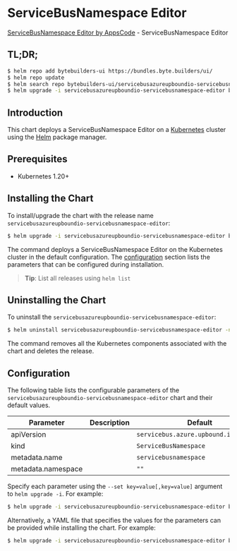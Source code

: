 # ServiceBusNamespace Editor

[ServiceBusNamespace Editor by AppsCode](https://byte.builders) - ServiceBusNamespace Editor

## TL;DR;

```bash
$ helm repo add bytebuilders-ui https://bundles.byte.builders/ui/
$ helm repo update
$ helm search repo bytebuilders-ui/servicebusazureupboundio-servicebusnamespace-editor --version=v0.4.18
$ helm upgrade -i servicebusazureupboundio-servicebusnamespace-editor bytebuilders-ui/servicebusazureupboundio-servicebusnamespace-editor -n default --create-namespace --version=v0.4.18
```

## Introduction

This chart deploys a ServiceBusNamespace Editor on a [Kubernetes](http://kubernetes.io) cluster using the [Helm](https://helm.sh) package manager.

## Prerequisites

- Kubernetes 1.20+

## Installing the Chart

To install/upgrade the chart with the release name `servicebusazureupboundio-servicebusnamespace-editor`:

```bash
$ helm upgrade -i servicebusazureupboundio-servicebusnamespace-editor bytebuilders-ui/servicebusazureupboundio-servicebusnamespace-editor -n default --create-namespace --version=v0.4.18
```

The command deploys a ServiceBusNamespace Editor on the Kubernetes cluster in the default configuration. The [configuration](#configuration) section lists the parameters that can be configured during installation.

> **Tip**: List all releases using `helm list`

## Uninstalling the Chart

To uninstall the `servicebusazureupboundio-servicebusnamespace-editor`:

```bash
$ helm uninstall servicebusazureupboundio-servicebusnamespace-editor -n default
```

The command removes all the Kubernetes components associated with the chart and deletes the release.

## Configuration

The following table lists the configurable parameters of the `servicebusazureupboundio-servicebusnamespace-editor` chart and their default values.

|     Parameter      | Description |                     Default                      |
|--------------------|-------------|--------------------------------------------------|
| apiVersion         |             | <code>servicebus.azure.upbound.io/v1beta1</code> |
| kind               |             | <code>ServiceBusNamespace</code>                 |
| metadata.name      |             | <code>servicebusnamespace</code>                 |
| metadata.namespace |             | <code>""</code>                                  |


Specify each parameter using the `--set key=value[,key=value]` argument to `helm upgrade -i`. For example:

```bash
$ helm upgrade -i servicebusazureupboundio-servicebusnamespace-editor bytebuilders-ui/servicebusazureupboundio-servicebusnamespace-editor -n default --create-namespace --version=v0.4.18 --set apiVersion=servicebus.azure.upbound.io/v1beta1
```

Alternatively, a YAML file that specifies the values for the parameters can be provided while
installing the chart. For example:

```bash
$ helm upgrade -i servicebusazureupboundio-servicebusnamespace-editor bytebuilders-ui/servicebusazureupboundio-servicebusnamespace-editor -n default --create-namespace --version=v0.4.18 --values values.yaml
```
